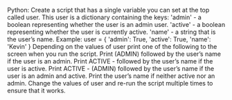 Python:
Create a script that has a single variable you can set at the top called user. This user is a dictionary containing the keys:
'admin' - a boolean representing whether the user is an admin user.
'active' - a boolean representing whether the user is currently active.
'name' - a string that is the user’s name.
Example:
user = { 'admin': True, 'active': True, 'name': 'Kevin' }
Depending on the values of user print one of the following to the screen when you run the script.
Print (ADMIN) followed by the user’s name if the user is an admin.
Print ACTIVE - followed by the user’s name if the user is active.
Print ACTIVE - (ADMIN) followed by the user’s name if the user is an admin and active.
Print the user’s name if neither active nor an admin.
Change the values of user and re-run the script multiple times to ensure that it works.
